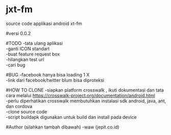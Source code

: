 
# jxt-fm
source code applikasi android xt-fm



#versi 0.0.2



#TODO
-tata ulang aplikasi</br>
-ganti ICON standart</br>
-buat feature request box</br> 
-hilangkan test url</br>
-cari bug</br>

#BUG
-facebook hanya bisa loading 1 X</br>
-link dari facebook/twitter blum bisa diproteksi</br>


#HOW TO CLONE
-siapkan platform crosswalk , ikuti dokumentasi dan tata cara melalui https://crosswalk-project.org/documentation/android.html</br>
-perlu diperhatikan crosswalk membutuhkan instalasi sdk android, java, ant, dan cordova</br>
-clone source code</br>
-script buildapk digunakan untuk build dan install pada device</br>


#Author (silahkan tambah dibawah)
-waw (jepit.co.id)</br>

